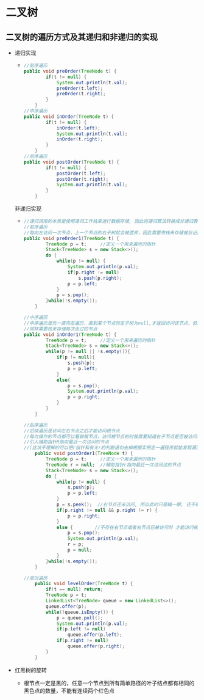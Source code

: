 # 二叉树

## 二叉树的遍历方式及其递归和非递归的实现

* 递归实现
  * ```java
    //前序遍历
    public void preOrder(TreeNode t) {
            if(t != null) {
                System.out.println(t.val);
                preOrder(t.left);
                preOrder(t.right);
            }
        }
    //中序遍历    
    public void inOrder(TreeNode t) {
            if(t != null) {
                inOrder(t.left);
                System.out.println(t.val);
                inOrder(t.right);
            }
        }
    //后序遍历
    public void postOrder(TreeNode t) {
            if(t != null) {
                postOrder(t.left);
                postOrder(t.right);
                System.out.println(t.val);
            }
        }
    ```

  非递归实现

  * ```java
    //递归调用的本质是使用递归工作栈来进行数据存储, 因此将递归算法转换成非递归算法需要借用栈.
    //前序遍历
    //每向左访问一次节点，上一个节点的右子树就会被遗弃，因此需要用栈来存储被忘记的右子树
    public void preOrder1(TreeNode t) {
            TreeNode p = t;     //定义一个用来遍历的指针
            Stack<TreeNode> s = new Stack<>();
            do {
                while(p != null) {
                    System.out.println(p.val);
                    if(p.right != null)
                        s.push(p.right);
                    p = p.left;
                }
                p = s.pop();
            }while(!s.empty());
        }

    //中序遍历
    //中序遍历是先一直向左遍历，直到某个节点的左子树为null,才返回访问该节点，但是一路向左遍历的时候没有记下父节点的名字，
    //同样需要栈来存储每次走过的节点
    public void inOrder1(TreeNode t) {
            TreeNode p = t;     //定义一个用来遍历的指针
            Stack<TreeNode> s = new Stack<>();
            while(p != null || !s.empty()){
                if(p != null){
                    s.push(p);
                    p = p.left;
                }
                else{
                    p = s.pop();
                    System.out.println(p.val);
                    p = p.right;
                }
            }
        }

    //后序遍历
    //后续遍历是访问左右节点之后才能访问根节点
    //每次操作的节点都可以看做根节点，访问根节点的时候需要知道右子节点是否被访问过
    //引入辅助指针R指向最近一次访问的节点
    //(这块不理解的可以把r指针和有关r的判断语句去掉根据实例走一遍程序就能发现漏洞: 判断节点是否存在右子树的时候会重复访问右节点)
        public void postOrder1(TreeNode t) {
            TreeNode p = t;     //定义一个用来遍历的指针
            TreeNode r = null;  //辅助指针r指向最近一次访问过的节点
            Stack<TreeNode> s = new Stack<>();
            do {
                while(p != null) {
                    s.push(p);
                    p = p.left;
                }
                p = s.peek();  //右节点还未访问, 所以此时只是瞄一眼, 还不能取出栈顶元素
                if(p.right != null && p.right != r) {
                    p = p.right;
                }
                else {        //不存在右节点或者右节点已被访问时 才能访问根节点
                    p = s.pop();
                    System.out.println(p.val);
                    r = p;
                    p = null;
                }
            }while(!s.empty());
        }

    //层次遍历
        public void levelOrder(TreeNode t) {
            if(t == null) return;
            TreeNode p = t;
            LinkedList<TreeNode> queue = new LinkedList<>(); 
            queue.offer(p);
            while(!queue.isEmpty()) {
                p = queue.poll();
                System.out.println(p.val);
                if(p.left != null)
                    queue.offer(p.left);
                if(p.right != null)
                    queue.offer(p.right);
            }
        }
    ```

* 红黑树的旋转

  * 根节点一定是黑的，任意一个节点到所有简单路径的叶子结点都有相同的黑色点的数量，不能有连续两个红色点



